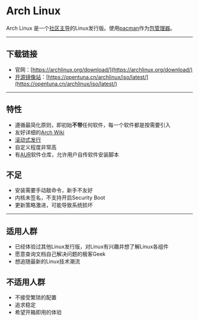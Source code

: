 # Arch Linux

Arch Linux 是一个[社区主导](../%E4%B8%80%E4%BA%9B%E6%A6%82%E5%BF%B5/%E7%A4%BE%E5%8C%BA%E6%94%AF%E6%8C%81.md)的Linux发行版。使用[pacman](../%E4%B8%80%E4%BA%9B%E8%BD%AF%E4%BB%B6%E5%8C%85%E7%AE%A1%E7%90%86%E5%99%A8/pacman.md)作为[包管理器](../%E4%B8%80%E4%BA%9B%E8%BD%AF%E4%BB%B6%E5%8C%85%E7%AE%A1%E7%90%86%E5%99%A8/%E8%BD%AF%E4%BB%B6%E5%8C%85%E7%AE%A1%E7%90%86%E5%99%A8.md)。  

---

## 下载链接

- 官网：[https://archlinux.org/download/](https://archlinux.org/download/)
- [开源镜像站](../%E4%B8%80%E4%BA%9B%E6%A6%82%E5%BF%B5/%E5%BC%80%E6%BA%90%E9%95%9C%E5%83%8F%E7%AB%99.md)：[https://opentuna.cn/archlinux/iso/latest/](https://opentuna.cn/archlinux/iso/latest/)

---

## 特性

- 遵循最简化原则，即初始**不带**任何软件，每一个软件都是按需要引入
- 友好详细的[Arch Wiki](https://wiki.archlinux.org/title/Main_page_(%E7%AE%80%E4%BD%93%E4%B8%AD%E6%96%87))
- [滚动式发行](../%E4%B8%80%E4%BA%9B%E6%A6%82%E5%BF%B5/%E6%BB%9A%E5%8A%A8%E5%BC%8F%E5%8F%91%E8%A1%8C.md)
- 自定义程度非常高
- 有[AUR](https://aur.archlinux.org/)软件仓库，允许用户自传软件安装脚本

## 不足

- 安装需要手动敲命令，新手不友好
- 内核未签名，不支持开启Security Boot
- 更新策略激进，可能导致系统损坏

---

## 适用人群

- 已经体验过其他Linux发行版，对Linux有兴趣并想了解Linux各组件
- 愿意查询文档自己解决问题的极客Geek
- 想追随最新的Linux技术潮流

## 不适用人群

- 不接受繁琐的配置
- 追求稳定
- 希望开箱即用的体验
